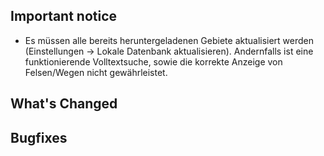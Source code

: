 ## Important notice

* Es müssen alle bereits heruntergeladenen Gebiete aktualisiert werden
  (Einstellungen -> Lokale Datenbank aktualisieren). Andernfalls ist
  eine funktionierende Volltextsuche, sowie die korrekte Anzeige von
  Felsen/Wegen nicht gewährleistet.

## What's Changed



## Bugfixes


